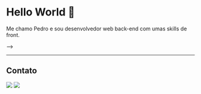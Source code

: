 # Hello World 👋

Me chamo Pedro e sou desenvolvedor web back-end com umas skills de front.
<!--
Atualmente estou migrando para o Ubuntu e conhecendo as maravilhas do Unix, além disso estou estudando Machine Learning e me aprofundando em Web. Admito que não consigo ver uma tecnologia que pra mim é nova e não testar, por isso tem de um tudo aí na aba de repositórios. Vale dar uma olhada

## Tecnologias que costumo usar:
<div>
  <img height="50em" src="https://github.com/SantosPereira/SantosPereira/blob/main/media/icons/python.png"/>
  <img height="50em" src="https://github.com/SantosPereira/SantosPereira/blob/main/media/icons/java.png"/>
  <img height="50em" src="https://github.com/SantosPereira/SantosPereira/blob/main/media/icons/javascript.png"/>
  <img height="50em" src="https://github.com/SantosPereira/SantosPereira/blob/main/media/icons/react.png"/>
  <img height="50em" src="https://github.com/SantosPereira/SantosPereira/blob/main/media/icons/julia.jpg"/>
  <img height="50em" src="https://github.com/SantosPereira/SantosPereira/blob/main/media/icons/ruby.jpg"/>
  <!-- <img height="50em" src="https://github.com/SantosPereira/SantosPereira/blob/main/media/icons/brands.png"/> -->
  <!-- <img height="50em" src="https://github.com/SantosPereira/SantosPereira/blob/main/media/icons/nodejs.png"/> -->-->
 <!-- <img height="50em" src="https://github.com/SantosPereira/SantosPereira/blob/main/media/icons/go-lang.png"/>
  <img height="50em" src="https://github.com/SantosPereira/SantosPereira/blob/main/media/icons/docker.png"/>
    
</div>
-->
---

<!--
![](https://github-readme-stats.vercel.app/api/wakatime?username=santospereira&api_domain=wakapi.dev&bg_color=fffff&title_color=2F855A&icon_color=2F855A&text_color=aaaaa&custom_title=Tempo%20codificando%20durante%20essa%20semana&layout=compact)

 ![](https://wakapi.dev/api/badge/SantosPereira/SantosPereira/interval:30_days?label=%C3%9Altimos%2030%20dias) -->

## Contato 

<div> 
  <a href="https://www.linkedin.com/in/santos-pereira" target="_blank"><img src="https://img.shields.io/badge/-LinkedIn-%230077B5?style=for-the-badge&logo=linkedin&logoColor=white" target="_blank"></a> 
  <a href = "mailto://pedrohenriquelemam@gmail.com"><img src="https://img.shields.io/badge/-Gmail-%23333?style=for-the-badge&logo=gmail&logoColor=white" target="_blank"></a>
</div>
